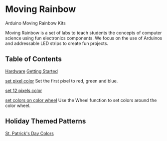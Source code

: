 Moving Rainbow
==============

Arduino Moving Rainbow Kits

Moving Rainbow is a set of labs to teach students the concepts of computer science using fun electronics components.  We focus on the use
of Arduinos and addressable LED strips to create fun projects.

Table of Contents
-----------------

[Hardware](guide/hardware.md)
[Getting Started](guide/getting-started.md)

[set pixel color](/src/lab-01) Set the first pixel to red, green and blue.

[set 12 pixels color](/src/lab_02/)

[set colors on color wheel](/src/lab_02/) Use the Wheel function to set colors around the color wheel.

Holiday Themed Patterns
---
[St. Patrick's Day Colors](/st-patricks-day/)